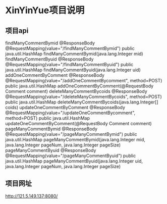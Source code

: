 # XinYinYue项目说明

## 项目api

findManyCommentBymid
@ResponseBody
 @RequestMapping(value="/findManyCommentBymid")
public java.util.HashMap findManyCommentBymid(java.lang.Integer mid)
findManyCommentByuid
@ResponseBody
 @RequestMapping(value="/findManyCommentByuid")
public java.util.HashMap findManyCommentByuid(java.lang.Integer uid)
addOneCommentByComment
@ResponseBody
 @RequestMapping(value="/addOneCommentBycomment",
                method=POST)
public java.util.HashMap addOneCommentByComment(@RequestBody
                                                                                                                                                Comment comment)
deleteManyCommentBycoids
@ResponseBody
 @RequestMapping(value="/deleteManyCommentBycoids",
                method=POST)
public java.util.HashMap deleteManyCommentBycoids(java.lang.Integer[] coids)
updateOneCommentByComment
@ResponseBody
 @RequestMapping(value="/updateOneCommentBycomment",
                method=POST)
public java.util.HashMap updateOneCommentByComment(@RequestBody
                                                                                                                                                      Comment comment)
pageManyCommentBymid
@ResponseBody
 @RequestMapping(value="/pageManyCommentBymid")
public java.util.HashMap pageManyCommentBymid(java.lang.Integer mid,
                                                                                                              java.lang.Integer pageNum,
                                                                                                              java.lang.Integer pageSize)
pageManyCommentByuid
@ResponseBody
 @RequestMapping(value="/pageManyCommentByuid")
public java.util.HashMap pageManyCommentByuid(java.lang.Integer uid,
                                                                                                              java.lang.Integer pageNum,
                                                                                                              java.lang.Integer pageSize)
                                      

## 项目网址

http://121.5.149.137:8080/
